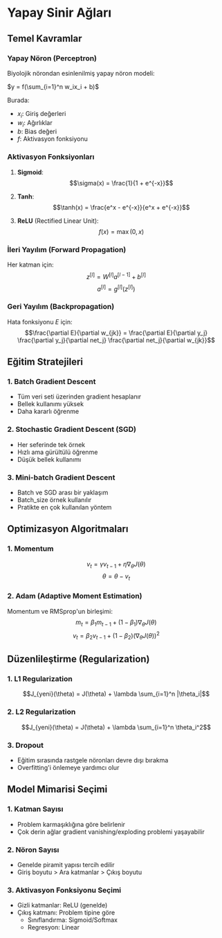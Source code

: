 # Yapay Sinir Ağları

## Temel Kavramlar

### Yapay Nöron (Perceptron)
Biyolojik nörondan esinlenilmiş yapay nöron modeli:

$y = f(\sum_{i=1}^n w_ix_i + b)$

Burada:
- $x_i$: Giriş değerleri
- $w_i$: Ağırlıklar
- $b$: Bias değeri
- $f$: Aktivasyon fonksiyonu

### Aktivasyon Fonksiyonları

1. **Sigmoid**:
   $$\sigma(x) = \frac{1}{1 + e^{-x}}$$

2. **Tanh**:
   $$\tanh(x) = \frac{e^x - e^{-x}}{e^x + e^{-x}}$$

3. **ReLU** (Rectified Linear Unit):
   $$f(x) = \max(0, x)$$

### İleri Yayılım (Forward Propagation)

Her katman için:
$$z^{[l]} = W^{[l]}a^{[l-1]} + b^{[l]}$$
$$a^{[l]} = g^{[l]}(z^{[l]})$$

### Geri Yayılım (Backpropagation)

Hata fonksiyonu $E$ için:
$$\frac{\partial E}{\partial w_{jk}} = \frac{\partial E}{\partial y_j} \frac{\partial y_j}{\partial net_j} \frac{\partial net_j}{\partial w_{jk}}$$

## Eğitim Stratejileri

### 1. Batch Gradient Descent
- Tüm veri seti üzerinden gradient hesaplanır
- Bellek kullanımı yüksek
- Daha kararlı öğrenme

### 2. Stochastic Gradient Descent (SGD)
- Her seferinde tek örnek
- Hızlı ama gürültülü öğrenme
- Düşük bellek kullanımı

### 3. Mini-batch Gradient Descent
- Batch ve SGD arası bir yaklaşım
- Batch_size örnek kullanılır
- Pratikte en çok kullanılan yöntem

## Optimizasyon Algoritmaları

### 1. Momentum
$$v_t = \gamma v_{t-1} + \eta \nabla_\theta J(\theta)$$
$$\theta = \theta - v_t$$

### 2. Adam (Adaptive Moment Estimation)
Momentum ve RMSprop'un birleşimi:
$$m_t = \beta_1 m_{t-1} + (1-\beta_1)\nabla_\theta J(\theta)$$
$$v_t = \beta_2 v_{t-1} + (1-\beta_2)(\nabla_\theta J(\theta))^2$$

## Düzenlileştirme (Regularization)

### 1. L1 Regularization
$$J_{yeni}(\theta) = J(\theta) + \lambda \sum_{i=1}^n |\theta_i|$$

### 2. L2 Regularization
$$J_{yeni}(\theta) = J(\theta) + \lambda \sum_{i=1}^n \theta_i^2$$

### 3. Dropout
- Eğitim sırasında rastgele nöronları devre dışı bırakma
- Overfitting'i önlemeye yardımcı olur

## Model Mimarisi Seçimi

### 1. Katman Sayısı
- Problem karmaşıklığına göre belirlenir
- Çok derin ağlar gradient vanishing/exploding problemi yaşayabilir

### 2. Nöron Sayısı
- Genelde piramit yapısı tercih edilir
- Giriş boyutu > Ara katmanlar > Çıkış boyutu

### 3. Aktivasyon Fonksiyonu Seçimi
- Gizli katmanlar: ReLU (genelde)
- Çıkış katmanı: Problem tipine göre
  - Sınıflandırma: Sigmoid/Softmax
  - Regresyon: Linear


